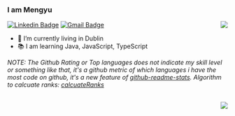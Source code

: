 ### I am Mengyu

[![Linkedin Badge](https://img.shields.io/badge/Mengyu-blue?style=flat-square&logo=Linkedin&logoColor=white&link=https://www.linkedin.com/in/mengyu-du9107/)](https://www.linkedin.com/in/mengyu-du9107/)
[![Gmail Badge](https://img.shields.io/badge/-meng.du@outlook.ie-c14438?style=flat-square&logo=Gmail&logoColor=white&link=mailto:meng.du@outlook.ie)](mailto:meng.du@outlook.ie)
<img align="right" src="https://github-readme-stats.vercel.app/api?username=lanhoter&count_private=true&theme=vue-dark&show_icons=true&hide_title=true" />

- 🌱 I’m currently living in Dublin
- 📚 I am learning Java, JavaScript, TypeScript

*NOTE: The Github Rating or Top languages does not indicate my skill level or something like that, it's a github metric of which languages i have the most code on github, it's a new feature of [github-readme-stats](https://github.com/anuraghazra/github-readme-stats/). Algorithm to calcuate ranks: [calcuateRanks](https://github.com/anuraghazra/github-readme-stats/blob/master/src/calculateRank.js)*

<br>
<img align="right" src="https://github-readme-stats.vercel.app/api/top-langs/?username=lanhoter&layout=compact" />

